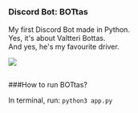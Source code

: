 ##

### Discord Bot: BOTtas

My first Discord Bot made in Python. <br/>
Yes, it's about Valtteri Bottas. <br/>
And yes, he's my favourite driver. <br/>

<img src="https://content.api.news/v3/images/bin/84bbe8f57be9de89e8c7ab2337dcd2d4">

##

###How to run BOTtas?

In terminal, run:
```python3 app.py```

##

